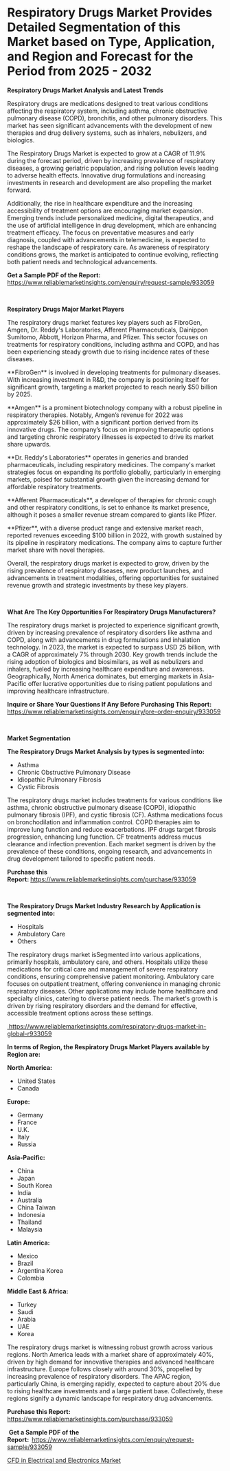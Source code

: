 <p><h1>Respiratory Drugs Market Provides Detailed Segmentation of this Market based on Type, Application, and Region and Forecast for the Period from 2025 - 2032</h1></p><p><strong>Respiratory Drugs Market Analysis and Latest Trends</strong></p>
<p><p>Respiratory drugs are medications designed to treat various conditions affecting the respiratory system, including asthma, chronic obstructive pulmonary disease (COPD), bronchitis, and other pulmonary disorders. This market has seen significant advancements with the development of new therapies and drug delivery systems, such as inhalers, nebulizers, and biologics. </p><p>The Respiratory Drugs Market is expected to grow at a CAGR of 11.9% during the forecast period, driven by increasing prevalence of respiratory diseases, a growing geriatric population, and rising pollution levels leading to adverse health effects. Innovative drug formulations and increasing investments in research and development are also propelling the market forward. </p><p>Additionally, the rise in healthcare expenditure and the increasing accessibility of treatment options are encouraging market expansion. Emerging trends include personalized medicine, digital therapeutics, and the use of artificial intelligence in drug development, which are enhancing treatment efficacy. The focus on preventative measures and early diagnosis, coupled with advancements in telemedicine, is expected to reshape the landscape of respiratory care. As awareness of respiratory conditions grows, the market is anticipated to continue evolving, reflecting both patient needs and technological advancements.</p></p>
<p><strong>Get a Sample PDF of the Report:&nbsp;</strong> <a href="https://www.reliablemarketinsights.com/enquiry/request-sample/933059?utm_campaign=2947&utm_medium=2&utm_source=Github&utm_content=ia&utm_term=21032025&utm_id=respiratory-drugs">https://www.reliablemarketinsights.com/enquiry/request-sample/933059</a></p>
<p>&nbsp;</p>
<p><strong>Respiratory Drugs Major Market Players</strong></p>
<p><p>The respiratory drugs market features key players such as FibroGen, Amgen, Dr. Reddy's Laboratories, Afferent Pharmaceuticals, Dainippon Sumitomo, Abbott, Horizon Pharma, and Pfizer. This sector focuses on treatments for respiratory conditions, including asthma and COPD, and has been experiencing steady growth due to rising incidence rates of these diseases.</p><p>**FibroGen** is involved in developing treatments for pulmonary diseases. With increasing investment in R&D, the company is positioning itself for significant growth, targeting a market projected to reach nearly $50 billion by 2025.</p><p>**Amgen** is a prominent biotechnology company with a robust pipeline in respiratory therapies. Notably, Amgen’s revenue for 2022 was approximately $26 billion, with a significant portion derived from its innovative drugs. The company’s focus on improving therapeutic options and targeting chronic respiratory illnesses is expected to drive its market share upwards.</p><p>**Dr. Reddy's Laboratories** operates in generics and branded pharmaceuticals, including respiratory medicines. The company's market strategies focus on expanding its portfolio globally, particularly in emerging markets, poised for substantial growth given the increasing demand for affordable respiratory treatments.</p><p>**Afferent Pharmaceuticals**, a developer of therapies for chronic cough and other respiratory conditions, is set to enhance its market presence, although it poses a smaller revenue stream compared to giants like Pfizer.</p><p>**Pfizer**, with a diverse product range and extensive market reach, reported revenues exceeding $100 billion in 2022, with growth sustained by its pipeline in respiratory medications. The company aims to capture further market share with novel therapies.</p><p>Overall, the respiratory drugs market is expected to grow, driven by the rising prevalence of respiratory diseases, new product launches, and advancements in treatment modalities, offering opportunities for sustained revenue growth and strategic investments by these key players.</p></p>
<p>&nbsp;</p>
<p><strong>What Are The Key Opportunities For Respiratory Drugs Manufacturers?</strong></p>
<p><p>The respiratory drugs market is projected to experience significant growth, driven by increasing prevalence of respiratory disorders like asthma and COPD, along with advancements in drug formulations and inhalation technology. In 2023, the market is expected to surpass USD 25 billion, with a CAGR of approximately 7% through 2030. Key growth trends include the rising adoption of biologics and biosimilars, as well as nebulizers and inhalers, fueled by increasing healthcare expenditure and awareness. Geographically, North America dominates, but emerging markets in Asia-Pacific offer lucrative opportunities due to rising patient populations and improving healthcare infrastructure.</p></p>
<p><strong>Inquire or Share Your Questions If Any Before Purchasing This Report:</strong> <a href="https://www.reliablemarketinsights.com/enquiry/pre-order-enquiry/933059?utm_campaign=2947&utm_medium=2&utm_source=Github&utm_content=ia&utm_term=21032025&utm_id=respiratory-drugs">https://www.reliablemarketinsights.com/enquiry/pre-order-enquiry/933059</a></p>
<p>&nbsp;</p>
<p><strong>Market Segmentation</strong></p>
<p><strong>The Respiratory Drugs Market Analysis by types is segmented into:</strong></p>
<p><ul><li>Asthma</li><li>Chronic Obstructive Pulmonary Disease</li><li>Idiopathic Pulmonary Fibrosis</li><li>Cystic Fibrosis</li></ul></p>
<p><p>The respiratory drugs market includes treatments for various conditions like asthma, chronic obstructive pulmonary disease (COPD), idiopathic pulmonary fibrosis (IPF), and cystic fibrosis (CF). Asthma medications focus on bronchodilation and inflammation control. COPD therapies aim to improve lung function and reduce exacerbations. IPF drugs target fibrosis progression, enhancing lung function. CF treatments address mucus clearance and infection prevention. Each market segment is driven by the prevalence of these conditions, ongoing research, and advancements in drug development tailored to specific patient needs.</p></p>
<p><strong>Purchase this Report:&nbsp;</strong><a href="https://www.reliablemarketinsights.com/purchase/933059?utm_campaign=2947&utm_medium=2&utm_source=Github&utm_content=ia&utm_term=21032025&utm_id=respiratory-drugs">https://www.reliablemarketinsights.com/purchase/933059</a></p>
<p>&nbsp;</p>
<p><strong>The Respiratory Drugs Market Industry Research by Application is segmented into:</strong></p>
<p><ul><li>Hospitals</li><li>Ambulatory Care</li><li>Others</li></ul></p>
<p><p>The respiratory drugs market isSegmented into various applications, primarily hospitals, ambulatory care, and others. Hospitals utilize these medications for critical care and management of severe respiratory conditions, ensuring comprehensive patient monitoring. Ambulatory care focuses on outpatient treatment, offering convenience in managing chronic respiratory diseases. Other applications may include home healthcare and specialty clinics, catering to diverse patient needs. The market's growth is driven by rising respiratory disorders and the demand for effective, accessible treatment options across these settings.</p></p>
<p><a href="https://www.reliablemarketinsights.com/respiratory-drugs-market-in-global-r933059?utm_campaign=2947&utm_medium=2&utm_source=Github&utm_content=ia&utm_term=21032025&utm_id=respiratory-drugs">&nbsp;https://www.reliablemarketinsights.com/respiratory-drugs-market-in-global-r933059</a></p>
<p><strong>In terms of Region, the Respiratory Drugs Market Players available by Region are:</strong></p>
<p>
    <p> <strong> North America: </strong>
        <ul>
            <li>United States</li>
            <li>Canada</li>
        </ul>
        </p> 
    <p> <strong> Europe: </strong>
        <ul>
            <li>Germany</li>
            <li>France</li>
            <li>U.K.</li>
            <li>Italy</li>
            <li>Russia</li>
        </ul>
        </p> 
    <p> <strong> Asia-Pacific: </strong>
        <ul>
            <li>China</li>
            <li>Japan</li>
            <li>South Korea</li>
            <li>India</li>
            <li>Australia</li>
            <li>China Taiwan</li>
            <li>Indonesia</li>
            <li>Thailand</li>
            <li>Malaysia</li>
        </ul>
        </p> 
    <p> <strong> Latin America: </strong>
        <ul>
            <li>Mexico</li>
            <li>Brazil</li>
            <li>Argentina Korea</li>
            <li>Colombia</li>
        </ul>
        </p> 
    <p> <strong> Middle East & Africa: </strong>
        <ul>
            <li>Turkey</li>
            <li>Saudi</li>
            <li>Arabia</li>
            <li>UAE</li>
            <li>Korea</li>
        </ul>
    </p>
    </p>
<p><p>The respiratory drugs market is witnessing robust growth across various regions. North America leads with a market share of approximately 40%, driven by high demand for innovative therapies and advanced healthcare infrastructure. Europe follows closely with around 30%, propelled by increasing prevalence of respiratory disorders. The APAC region, particularly China, is emerging rapidly, expected to capture about 20% due to rising healthcare investments and a large patient base. Collectively, these regions signify a dynamic landscape for respiratory drug advancements.</p></p>
<p><strong>Purchase this Report: </strong><a href="https://www.reliablemarketinsights.com/purchase/933059?utm_campaign=2947&utm_medium=2&utm_source=Github&utm_content=ia&utm_term=21032025&utm_id=respiratory-drugs">https://www.reliablemarketinsights.com/purchase/933059</a></p>
<p>&nbsp;<strong>Get a Sample PDF of the Report:&nbsp;&nbsp;</strong><a href="https://www.reliablemarketinsights.com/enquiry/request-sample/933059?utm_campaign=2947&utm_medium=2&utm_source=Github&utm_content=ia&utm_term=21032025&utm_id=respiratory-drugs">https://www.reliablemarketinsights.com/enquiry/request-sample/933059</a></p>
<p><strong></strong></p>
<p><p><a href="https://github.com/parthplagaf6/Market-Research-Report-List-1/blob/main/cfd-in-electrical-and-electronics-market.md?utm_campaign=2947&utm_medium=2&utm_source=Github&utm_content=ia&utm_term=21032025&utm_id=respiratory-drugs">CFD in Electrical and Electronics Market</a></p></p>